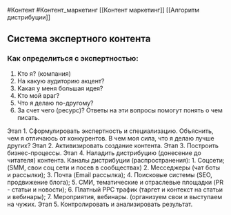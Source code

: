 #Контент #Контент_маркетинг 
[[Контент маркетинг]]
[[Алгоритм дистрибуции]]
## Система экспертного контента
### Как определиться с экспертностью:
1. Кто я? (компания)
2. На какую аудиторию акцент?
3. Какая у меня большая идея?
4. Кто мой враг?
5. Что я делаю по-другому?
6. За счет чего (ресурс)?
Ответы на эти вопросы помогут понять о чем писать. 

Этап 1. Сформулировать экспертность и специализацию. Объяснить, чем я отличаюсь от конкурентов. В чем моя сила, что я делаю лучше других?
Этап 2. Активизировать создание контента.
Этап 3. Построить бизнес-процессы.
Этап 4. Наладить дистрибуцию (донесение до читателя) контента.
	Каналы дистрибуции (распространения):
		1. Соцсети; (SMM, свои соц сети и посев в сообществах)
		2. Месседжеры (чат боты и рассылки);
		3. Почта (Email рассылка);
		4. Поисковые системы (SEO, продвижение блога);
		5. СМИ, тематические и отраслевые площадки (PR - статьи и новости);
		6. Платный PPC трафик (таргет и контекст на статьи и вебинары);
		7. Мероприятия, вебинары. (организуем свои и выступаем на чужих.
Этап 5. Контролировать и анализировать результат.